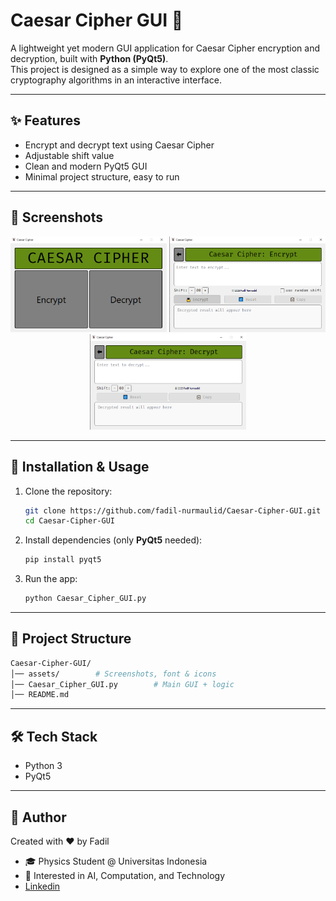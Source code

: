 # Caesar Cipher GUI 🔐

A lightweight yet modern GUI application for Caesar Cipher encryption and decryption, built with **Python (PyQt5)**.  
This project is designed as a simple way to explore one of the most classic cryptography algorithms in an interactive interface.

---

## ✨ Features
- Encrypt and decrypt text using Caesar Cipher
- Adjustable shift value
- Clean and modern PyQt5 GUI
- Minimal project structure, easy to run

---

## 📸 Screenshots
<p align="center">
  <img src="assets/Screenshot0.png" alt="Main Page" width="250"/>
  <img src="assets/Screenshot1.png" alt="Encryption Page" width="250"/>
  <img src="assets/Screenshot2.png" alt="Decryption Page" width="250"/>
</p>

---

## 🚀 Installation & Usage
1. Clone the repository:
   ```bash
   git clone https://github.com/fadil-nurmaulid/Caesar-Cipher-GUI.git
   cd Caesar-Cipher-GUI
   ```
2. Install dependencies (only **PyQt5** needed):
   ```bash
   pip install pyqt5
   ```
2. Run the app:
   ```bash
   python Caesar_Cipher_GUI.py
   ```

--- 

## 📂 Project Structure
```bash
Caesar-Cipher-GUI/
│── assets/        # Screenshots, font & icons
│── Caesar_Cipher_GUI.py        # Main GUI + logic
│── README.md

```

---

## 🛠 Tech Stack
- Python 3
- PyQt5

--- 

## 👤 Author
Created with ❤️ by Fadil 
- 🎓 Physics Student @ Universitas Indonesia
- 🔬 Interested in AI, Computation, and Technology
- [Linkedin](linkedin.com/in/fadil-nurmaulid)


   
